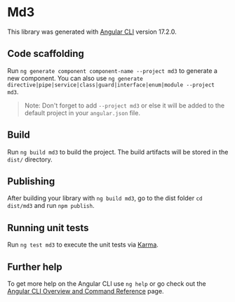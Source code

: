 # Md3

This library was generated with [Angular CLI](https://github.com/angular/angular-cli) version 17.2.0.

## Code scaffolding

Run `ng generate component component-name --project md3` to generate a new component. You can also use `ng generate directive|pipe|service|class|guard|interface|enum|module --project md3`.
> Note: Don't forget to add `--project md3` or else it will be added to the default project in your `angular.json` file. 

## Build

Run `ng build md3` to build the project. The build artifacts will be stored in the `dist/` directory.

## Publishing

After building your library with `ng build md3`, go to the dist folder `cd dist/md3` and run `npm publish`.

## Running unit tests

Run `ng test md3` to execute the unit tests via [Karma](https://karma-runner.github.io).

## Further help

To get more help on the Angular CLI use `ng help` or go check out the [Angular CLI Overview and Command Reference](https://angular.io/cli) page.
